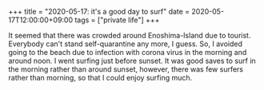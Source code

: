 +++
title =  "2020-05-17: it's a good day to surf"
date = 2020-05-17T12:00:00+09:00
tags = ["private life"]
+++

It seemed that there was crowded around Enoshima-Island due to tourist.
Everybody can't stand self-quarantine any more, I guess.
So, I avoided going to the beach due to infection with corona virus in the morning and around noon.
I went surfing just before sunset.
It was good saves to surf in the morning rather than around sunset, 
however, there was few surfers rather than morning, so that I could enjoy surfing much.
